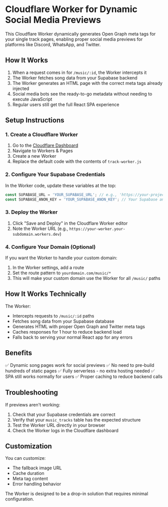 # Cloudflare Worker for Dynamic Social Media Previews

This Cloudflare Worker dynamically generates Open Graph meta tags for your single track pages, enabling proper social media previews for platforms like Discord, WhatsApp, and Twitter.

## How It Works

1. When a request comes in for `/music/:id`, the Worker intercepts it
2. The Worker fetches song data from your Supabase backend
3. The Worker generates an HTML page with the correct meta tags already injected
4. Social media bots see the ready-to-go metadata without needing to execute JavaScript
5. Regular users still get the full React SPA experience

## Setup Instructions

### 1. Create a Cloudflare Worker

1. Go to the [Cloudflare Dashboard](https://dash.cloudflare.com/)
2. Navigate to Workers & Pages
3. Create a new Worker
4. Replace the default code with the contents of `track-worker.js`

### 2. Configure Your Supabase Credentials

In the Worker code, update these variables at the top:

```javascript
const SUPABASE_URL = 'YOUR_SUPABASE_URL'; // e.g., 'https://your-project.supabase.co'
const SUPABASE_ANON_KEY = 'YOUR_SUPABASE_ANON_KEY'; // Your Supabase anon key
```

### 3. Deploy the Worker

1. Click "Save and Deploy" in the Cloudflare Worker editor
2. Note the Worker URL (e.g., `https://your-worker.your-subdomain.workers.dev`)

### 4. Configure Your Domain (Optional)

If you want the Worker to handle your custom domain:

1. In the Worker settings, add a route
2. Set the route pattern to `yourdomain.com/music/*`
3. This will make your custom domain use the Worker for all `/music/` paths

## How It Works Technically

The Worker:
- Intercepts requests to `/music/:id` paths
- Fetches song data from your Supabase database
- Generates HTML with proper Open Graph and Twitter meta tags
- Caches responses for 1 hour to reduce backend load
- Falls back to serving your normal React app for any errors

## Benefits

✅ Dynamic song pages work for social previews
✅ No need to pre-build hundreds of static pages
✅ Fully serverless - no extra hosting needed
✅ SPA still works normally for users
✅ Proper caching to reduce backend calls

## Troubleshooting

If previews aren't working:

1. Check that your Supabase credentials are correct
2. Verify that your `music_tracks` table has the expected structure
3. Test the Worker URL directly in your browser
4. Check the Worker logs in the Cloudflare dashboard

## Customization

You can customize:
- The fallback image URL
- Cache duration
- Meta tag content
- Error handling behavior

The Worker is designed to be a drop-in solution that requires minimal configuration.